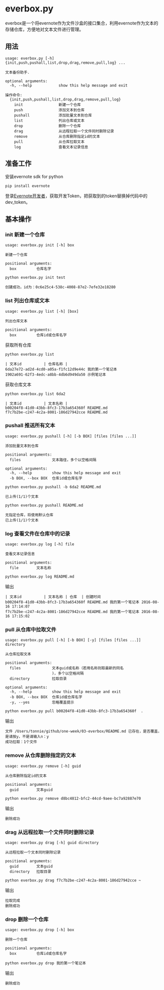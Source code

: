 # everbox.py

everbox是一个将evernote作为文件沙盒的接口集合，利用evernote作为文本的存储仓库，方便地对文本文件进行管理。

## 用法

```
usage: everbox.py [-h] {init,push,pushall,list,drop,drag,remove,pull,log} ...

文本备份助手.

optional arguments:
  -h, --help            show this help message and exit

操作命令:
  {init,push,pushall,list,drop,drag,remove,pull,log}
    init                新建一个仓库
    push                添加文本到仓库
    pushall             添加批量文本到仓库
    list                列出仓库或文本
    drop                删除一个仓库
    drag                从远程拉取一个文件同时删除记录
    remove              从仓库删除指定id的文本
    pull                从仓库拉取文本
    log                 查看文本记录信息
```

## 准备工作

安装evernote sdk for python

```
pip install evernote
```

登录[Evernote开发者](http://sandbox.evernote.com)，获取开发Token，把获取到的token替换掉代码中的dev_token。

## 基本操作

### init 新建一个仓库

```
usage: everbox.py init [-h] box

新建一个仓库

positional arguments:
  box         仓库名字
```

```
python everbox.py init test
```

```
创建成功，id为：0c6e25c4-538c-4008-87e2-7efe32e18280
```

### list 列出仓库或文本

```
usage: everbox.py list [-h] [box]

列出仓库文本

positional arguments:
  box         仓库id或仓库名字
```

获取所有仓库

```
python everbox.py list
```

```
| 文本id          | 仓库名称 |
6da27e72-ad2d-4cd0-a05a-f1fc12d9e44c 我的第一个笔记本
1902a691-62f3-4edc-a8bb-4db6d949da50 示例笔记本
```

获取仓库文本

```
python everbox.py list 6da2
```

```
| 文本id          | 文本名称 |
b00204f8-41d0-43bb-8fc3-17b3a654360f README.md
f7c7b2be-c247-4c2a-8001-186d27942cce README.md
```


### pushall 推送所有文本

```
usage: everbox.py pushall [-h] [-b BOX] [files [files ...]]

添加批量文本到仓库

positional arguments:
  files              文本路径，多个以空格间隔

optional arguments:
  -h, --help         show this help message and exit
  -b BOX, --box BOX  仓库id或仓库名字
```

```
python everbox.py pushall -b 6da2 README.md
```

```
已上传(1/1)个文本
```

```
python everbox.py pushall README.md
```

```
无指定仓库，将使用默认仓库
已上传(1/1)个文本
```


### log 查看文件在仓库中的记录

```
usage: everbox.py log [-h] file

查看文本记录信息

positional arguments:
  file        文本名称
```

```
python everbox.py log README.md
```

输出

```
| 文本id          | 文本名称 | 仓库  | 创建时间
b00204f8-41d0-43bb-8fc3-17b3a654360f README.md 我的第一个笔记本 2016-08-16 17:14:07
f7c7b2be-c247-4c2a-8001-186d27942cce README.md 我的第一个笔记本 2016-08-16 17:15:02
```

### pull 从仓库中拉取文件

```
usage: everbox.py pull [-h] [-b BOX] [-y] [files [files ...]] directory

从仓库拉取文本

positional arguments:
  files              文本guid或名称（若用名称则取最新的同名
                     )，多个以空格间隔
  directory          拉取目录

optional arguments:
  -h, --help         show this help message and exit
  -b BOX, --box BOX  仓库id或仓库名字
  -y, --yes          忽略覆盖提示
```

```
python everbox.py pull b00204f8-41d0-43bb-8fc3-17b3a654360f  .
```

输出

```
文件 /Users/tonnie/github/one-week/03-everbox/README.md 已存在，是否覆盖，是请按y，不是请输入n：y
成功拉取：1个文件
```

### remove 从仓库删除指定的文本

```
usage: everbox.py remove [-h] guid

从仓库删除指定id的文本

positional arguments:
  guid        文本guid
```

```
python everbox.py remove d8bc4812-bfc2-44cd-9aee-bc7a92887e70
```

输出

```
删除成功
```

### drag 从远程拉取一个文件同时删除记录

```
usage: everbox.py drag [-h] guid directory

从远程拉取一个文本同时删除记录

positional arguments:
  guid        文本guid
  directory   拉取目录
```

```
python everbox.py drag f7c7b2be-c247-4c2a-8001-186d27942cce ~
```

输出

```
拉取完成
删除成功
```

### drop 删除一个仓库

```
usage: everbox.py drop [-h] box

删除一个仓库

positional arguments:
  box         仓库id或仓库名字
```

```
python everbox.py drop 我的第一个笔记本
```

输出

```
删除成功
```

